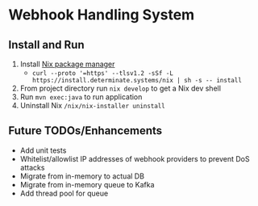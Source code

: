 # Webhook Handling System

## Install and Run
1. Install [Nix package manager](https://determinate.systems/posts/determinate-nix-installer)
   - `curl --proto '=https' --tlsv1.2 -sSf -L https://install.determinate.systems/nix | sh -s -- install`
2. From project directory run `nix develop` to get a Nix dev shell
3. Run `mvn exec:java` to run application
4. Uninstall Nix `/nix/nix-installer uninstall`

## Future TODOs/Enhancements
- Add unit tests
- Whitelist/allowlist IP addresses of webhook providers to prevent DoS attacks
- Migrate from in-memory to actual DB
- Migrate from in-memory queue to Kafka
- Add thread pool for queue
